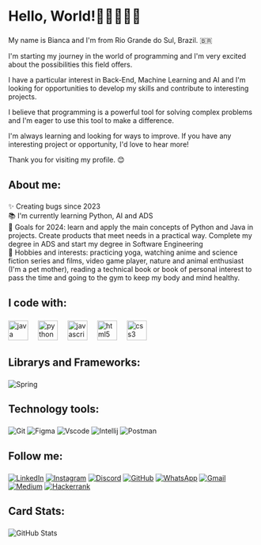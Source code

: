 <h1 align="left">Hello, World!👋👩🏻‍💻✨ </h1>

###

<p align="left">My name is Bianca and I'm from Rio Grande do Sul, Brazil. 🇧🇷
  
I'm starting my journey in the world of programming and I'm very excited about the possibilities this field offers. 

I have a particular interest in Back-End, Machine Learning and AI and I'm looking for opportunities to develop my skills and contribute to interesting projects.

I believe that programming is a powerful tool for solving complex problems and I'm eager to use this tool to make a difference.

I'm always learning and looking for ways to improve. If you have any interesting project or opportunity, I'd love to hear more!

Thank you for visiting my profile. 😊</p>

###

<h2 align="left">About me:</h2>

###

<p align="left">✨ Creating bugs since 2023<br>📚 I'm currently learning Python, AI and ADS<br>🎯 Goals for 2024: learn and apply the main concepts of Python and Java in projects. Create products that meet needs in a practical way. Complete my degree in ADS and start my degree in Software Engineering<br>🎲 Hobbies and interests: practicing yoga, watching anime and science fiction series and films, video game player, nature and animal enthusiast (I'm a pet mother), reading a technical book or book of personal interest to pass the time and going to the gym to keep my body and mind healthy.</p>

###

<h2 align="left">I code with:</h2>

###

<div align="left">
  <img src="https://cdn.jsdelivr.net/gh/devicons/devicon/icons/java/java-original.svg" height="40" alt="java logo"  />
  <img width="12" />
  <img src="https://cdn.jsdelivr.net/gh/devicons/devicon/icons/python/python-original.svg" height="40" alt="python logo"  />
  <img width="12" />
  <img src="https://cdn.jsdelivr.net/gh/devicons/devicon/icons/javascript/javascript-original.svg" height="40" alt="javascript logo"  />
  <img width="12" />
  <img src="https://cdn.jsdelivr.net/gh/devicons/devicon/icons/html5/html5-original.svg" height="40" alt="html5 logo"  />
  <img width="12" />
  <img src="https://cdn.jsdelivr.net/gh/devicons/devicon/icons/css3/css3-original.svg" height="40" alt="css3 logo"  />
</div>

###

<h2 align="left">Librarys and Frameworks:</h2>

###
![Spring](https://img.shields.io/badge/spring-%236DB33F.svg?style=for-the-badge&logo=spring&logoColor=white)

###

<h2 align="left">Technology tools:</h2>

###
![Git](https://img.shields.io/badge/GIT-E44C30?style=for-the-badge&logo=git&logoColor=white)
![Figma](https://img.shields.io/badge/Figma-696969?style=for-the-badge&logo=figma&logoColor=figma)
![Vscode](https://img.shields.io/badge/Vscode-007ACC?style=for-the-badge&logo=visual-studio-code&logoColor=white)
![Intellij](https://img.shields.io/badge/Intellij%20Idea-000?logo=intellij-idea&style=for-the-badge)
![Postman](https://img.shields.io/badge/Postman-FF6C37.svg?style=for-the-badge&logo=Postman&logoColor=white)
###

<h2 align="left">Follow me:</h2>

###
[![LinkedIn](https://img.shields.io/badge/LinkedIn-0077B5?style=for-the-badge&logo=linkedin&logoColor=white)](https://www.linkedin.com/in/bianca-fonseca-828a64239/)
[![Instagram](https://img.shields.io/badge/-Instagram-%23E4405F?style=for-the-badge&logo=instagram&logoColor=white)](https://www.instagram.com/bianca.fonseca11/)
[![Discord](https://img.shields.io/badge/Discord-7289DA?style=for-the-badge&logo=discord&logoColor=white)](https://discord.com/channels/@b.bianca.fonseca11/)
[![GitHub](https://img.shields.io/badge/GitHub-100000?style=for-the-badge&logo=github&logoColor=white)](https://github.com/fonseca-bianca)
[![WhatsApp](https://img.shields.io/badge/WhatsApp-25D366?style=for-the-badge&logo=whatsapp&logoColor=white)](https://wa.me/55+51+999995044)
[![Gmail](https://img.shields.io/badge/Gmail-333333?style=for-the-badge&logo=gmail&logoColor=red)](mailto:b.bianca.fonseca@gmail.com)
[![Medium](https://img.shields.io/badge/-Medium-%23000000?style=for-the-badge&logo=medium&logoColor=white)](https://medium.com/@b.bianca.fonseca)
[![Hackerrank](https://img.shields.io/badge/-Hackerrank-2EC866?style=for-the-badge&logo=HackerRank&logoColor=white)](https://hackerrank.com/profile/@b_bianca_fonseca)
###

<h2 align="left">Card Stats:</h2>

###

![GitHub Stats](https://github-readme-stats.vercel.app/api?username=fonseca-bianca&theme=transparent&bg_color=000&border_color=B26CAF&show_icons=true&icon_color=B26CAF&title_color=6BA6D7&text_color=FFF)
